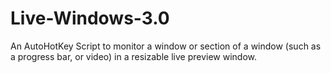 # Live-Windows-3.0
An AutoHotKey Script to monitor a window or section of a window (such as a progress bar, or video) in a resizable live preview window.
